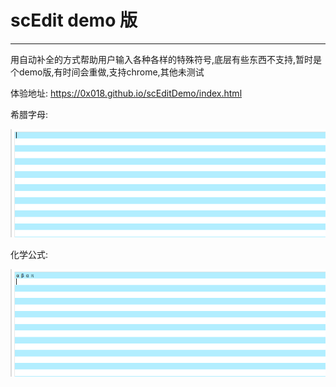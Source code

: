 # scEdit demo 版
---
用自动补全的方式帮助用户输入各种各样的特殊符号,底层有些东西不支持,暂时是个demo版,有时间会重做,支持chrome,其他未测试

体验地址: https://0x018.github.io/scEditDemo/index.html

希腊字母:

![Image text](./img/1.gif)

化学公式:

![Image text](./img/2.gif)



